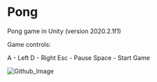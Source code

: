 # Pong
Pong game in Unity (version 2020.2.1f1)

Game controls:

A - Left
D - Right
Esc - Pause
Space - Start Game

![Github_Image](https://user-images.githubusercontent.com/37226375/107101638-40c3a700-6818-11eb-8b34-e422ed8dfb18.PNG)

